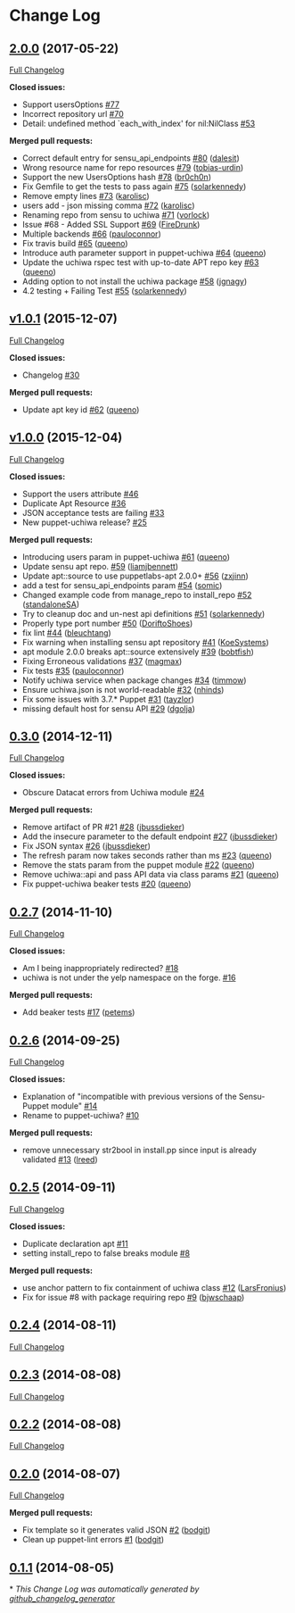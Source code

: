 # Change Log

## [2.0.0](https://github.com/Yelp/puppet-uchiwa/tree/2.0.0) (2017-05-22)
[Full Changelog](https://github.com/Yelp/puppet-uchiwa/compare/v1.0.1...2.0.0)

**Closed issues:**

- Support usersOptions [\#77](https://github.com/Yelp/puppet-uchiwa/issues/77)
- Incorrect repository url [\#70](https://github.com/Yelp/puppet-uchiwa/issues/70)
- Detail: undefined method `each\_with\_index' for nil:NilClass [\#53](https://github.com/Yelp/puppet-uchiwa/issues/53)

**Merged pull requests:**

- Correct default entry for sensu\_api\_endpoints [\#80](https://github.com/Yelp/puppet-uchiwa/pull/80) ([dalesit](https://github.com/dalesit))
- Wrong resource name for repo resources [\#79](https://github.com/Yelp/puppet-uchiwa/pull/79) ([tobias-urdin](https://github.com/tobias-urdin))
- Support the new UsersOptions hash [\#78](https://github.com/Yelp/puppet-uchiwa/pull/78) ([br0ch0n](https://github.com/br0ch0n))
- Fix Gemfile to get the tests to pass again [\#75](https://github.com/Yelp/puppet-uchiwa/pull/75) ([solarkennedy](https://github.com/solarkennedy))
- Remove empty lines [\#73](https://github.com/Yelp/puppet-uchiwa/pull/73) ([karolisc](https://github.com/karolisc))
- users add - json missing  comma [\#72](https://github.com/Yelp/puppet-uchiwa/pull/72) ([karolisc](https://github.com/karolisc))
- Renaming repo from sensu to uchiwa [\#71](https://github.com/Yelp/puppet-uchiwa/pull/71) ([vorlock](https://github.com/vorlock))
- Issue \#68 - Added SSL Support [\#69](https://github.com/Yelp/puppet-uchiwa/pull/69) ([FireDrunk](https://github.com/FireDrunk))
- Multiple backends [\#66](https://github.com/Yelp/puppet-uchiwa/pull/66) ([pauloconnor](https://github.com/pauloconnor))
- Fix travis build [\#65](https://github.com/Yelp/puppet-uchiwa/pull/65) ([queeno](https://github.com/queeno))
- Introduce auth parameter support in puppet-uchiwa [\#64](https://github.com/Yelp/puppet-uchiwa/pull/64) ([queeno](https://github.com/queeno))
- Update the uchiwa rspec test with up-to-date APT repo key [\#63](https://github.com/Yelp/puppet-uchiwa/pull/63) ([queeno](https://github.com/queeno))
- Adding option to not install the uchiwa package [\#58](https://github.com/Yelp/puppet-uchiwa/pull/58) ([jgnagy](https://github.com/jgnagy))
- 4.2 testing + Failing Test [\#55](https://github.com/Yelp/puppet-uchiwa/pull/55) ([solarkennedy](https://github.com/solarkennedy))

## [v1.0.1](https://github.com/Yelp/puppet-uchiwa/tree/v1.0.1) (2015-12-07)
[Full Changelog](https://github.com/Yelp/puppet-uchiwa/compare/v1.0.0...v1.0.1)

**Closed issues:**

- Changelog [\#30](https://github.com/Yelp/puppet-uchiwa/issues/30)

**Merged pull requests:**

- Update apt key id [\#62](https://github.com/Yelp/puppet-uchiwa/pull/62) ([queeno](https://github.com/queeno))

## [v1.0.0](https://github.com/Yelp/puppet-uchiwa/tree/v1.0.0) (2015-12-04)
[Full Changelog](https://github.com/Yelp/puppet-uchiwa/compare/0.3.0...v1.0.0)

**Closed issues:**

- Support the users attribute [\#46](https://github.com/Yelp/puppet-uchiwa/issues/46)
- Duplicate Apt Resource [\#36](https://github.com/Yelp/puppet-uchiwa/issues/36)
- JSON acceptance tests are failing [\#33](https://github.com/Yelp/puppet-uchiwa/issues/33)
- New puppet-uchiwa release? [\#25](https://github.com/Yelp/puppet-uchiwa/issues/25)

**Merged pull requests:**

- Introducing users param in puppet-uchiwa [\#61](https://github.com/Yelp/puppet-uchiwa/pull/61) ([queeno](https://github.com/queeno))
- Update sensu apt repo. [\#59](https://github.com/Yelp/puppet-uchiwa/pull/59) ([liamjbennett](https://github.com/liamjbennett))
- Update apt::source to use puppetlabs-apt 2.0.0+ [\#56](https://github.com/Yelp/puppet-uchiwa/pull/56) ([zxjinn](https://github.com/zxjinn))
- add a test for sensu\_api\_endpoints param [\#54](https://github.com/Yelp/puppet-uchiwa/pull/54) ([somic](https://github.com/somic))
- Changed example code from manage\_repo to install\_repo [\#52](https://github.com/Yelp/puppet-uchiwa/pull/52) ([standaloneSA](https://github.com/standaloneSA))
- Try to cleanup doc and un-nest api definitions [\#51](https://github.com/Yelp/puppet-uchiwa/pull/51) ([solarkennedy](https://github.com/solarkennedy))
- Properly type port number [\#50](https://github.com/Yelp/puppet-uchiwa/pull/50) ([DoriftoShoes](https://github.com/DoriftoShoes))
- fix lint [\#44](https://github.com/Yelp/puppet-uchiwa/pull/44) ([bleuchtang](https://github.com/bleuchtang))
- Fix warning when installing sensu apt repository [\#41](https://github.com/Yelp/puppet-uchiwa/pull/41) ([KoeSystems](https://github.com/KoeSystems))
- apt module 2.0.0 breaks apt::source extensively [\#39](https://github.com/Yelp/puppet-uchiwa/pull/39) ([bobtfish](https://github.com/bobtfish))
- Fixing Erroneous validations [\#37](https://github.com/Yelp/puppet-uchiwa/pull/37) ([magmax](https://github.com/magmax))
- Fix tests [\#35](https://github.com/Yelp/puppet-uchiwa/pull/35) ([pauloconnor](https://github.com/pauloconnor))
- Notify uchiwa service when package changes [\#34](https://github.com/Yelp/puppet-uchiwa/pull/34) ([timmow](https://github.com/timmow))
- Ensure uchiwa.json is not world-readable [\#32](https://github.com/Yelp/puppet-uchiwa/pull/32) ([nhinds](https://github.com/nhinds))
- Fix some issues with 3.7.\* Puppet [\#31](https://github.com/Yelp/puppet-uchiwa/pull/31) ([tayzlor](https://github.com/tayzlor))
- missing default host for sensu API [\#29](https://github.com/Yelp/puppet-uchiwa/pull/29) ([dgolja](https://github.com/dgolja))

## [0.3.0](https://github.com/Yelp/puppet-uchiwa/tree/0.3.0) (2014-12-11)
[Full Changelog](https://github.com/Yelp/puppet-uchiwa/compare/0.2.7...0.3.0)

**Closed issues:**

- Obscure Datacat errors from Uchiwa module [\#24](https://github.com/Yelp/puppet-uchiwa/issues/24)

**Merged pull requests:**

- Remove artifact of PR \#21 [\#28](https://github.com/Yelp/puppet-uchiwa/pull/28) ([jbussdieker](https://github.com/jbussdieker))
- Add the insecure parameter to the default endpoint [\#27](https://github.com/Yelp/puppet-uchiwa/pull/27) ([jbussdieker](https://github.com/jbussdieker))
- Fix JSON syntax [\#26](https://github.com/Yelp/puppet-uchiwa/pull/26) ([jbussdieker](https://github.com/jbussdieker))
- The refresh param now takes seconds rather than ms [\#23](https://github.com/Yelp/puppet-uchiwa/pull/23) ([queeno](https://github.com/queeno))
- Remove the stats param from the puppet module [\#22](https://github.com/Yelp/puppet-uchiwa/pull/22) ([queeno](https://github.com/queeno))
- Remove uchiwa::api and pass API data via class params [\#21](https://github.com/Yelp/puppet-uchiwa/pull/21) ([queeno](https://github.com/queeno))
- Fix puppet-uchiwa beaker tests [\#20](https://github.com/Yelp/puppet-uchiwa/pull/20) ([queeno](https://github.com/queeno))

## [0.2.7](https://github.com/Yelp/puppet-uchiwa/tree/0.2.7) (2014-11-10)
[Full Changelog](https://github.com/Yelp/puppet-uchiwa/compare/0.2.6...0.2.7)

**Closed issues:**

- Am I being inappropriately redirected? [\#18](https://github.com/Yelp/puppet-uchiwa/issues/18)
- uchiwa is not under the yelp namespace on the forge. [\#16](https://github.com/Yelp/puppet-uchiwa/issues/16)

**Merged pull requests:**

- Add beaker tests [\#17](https://github.com/Yelp/puppet-uchiwa/pull/17) ([petems](https://github.com/petems))

## [0.2.6](https://github.com/Yelp/puppet-uchiwa/tree/0.2.6) (2014-09-25)
[Full Changelog](https://github.com/Yelp/puppet-uchiwa/compare/0.2.5...0.2.6)

**Closed issues:**

- Explanation of  "incompatible with previous versions of the Sensu-Puppet module" [\#14](https://github.com/Yelp/puppet-uchiwa/issues/14)
- Rename to puppet-uchiwa? [\#10](https://github.com/Yelp/puppet-uchiwa/issues/10)

**Merged pull requests:**

- remove unnecessary str2bool in install.pp since input is already validated [\#13](https://github.com/Yelp/puppet-uchiwa/pull/13) ([lreed](https://github.com/lreed))

## [0.2.5](https://github.com/Yelp/puppet-uchiwa/tree/0.2.5) (2014-09-11)
[Full Changelog](https://github.com/Yelp/puppet-uchiwa/compare/0.2.4...0.2.5)

**Closed issues:**

- Duplicate declaration apt [\#11](https://github.com/Yelp/puppet-uchiwa/issues/11)
- setting install\_repo to false breaks module [\#8](https://github.com/Yelp/puppet-uchiwa/issues/8)

**Merged pull requests:**

- use anchor pattern to fix containment of uchiwa class [\#12](https://github.com/Yelp/puppet-uchiwa/pull/12) ([LarsFronius](https://github.com/LarsFronius))
- Fix for issue \#8 with package requiring repo [\#9](https://github.com/Yelp/puppet-uchiwa/pull/9) ([bjwschaap](https://github.com/bjwschaap))

## [0.2.4](https://github.com/Yelp/puppet-uchiwa/tree/0.2.4) (2014-08-11)
[Full Changelog](https://github.com/Yelp/puppet-uchiwa/compare/0.2.3...0.2.4)

## [0.2.3](https://github.com/Yelp/puppet-uchiwa/tree/0.2.3) (2014-08-08)
[Full Changelog](https://github.com/Yelp/puppet-uchiwa/compare/0.2.2...0.2.3)

## [0.2.2](https://github.com/Yelp/puppet-uchiwa/tree/0.2.2) (2014-08-08)
[Full Changelog](https://github.com/Yelp/puppet-uchiwa/compare/0.2.0...0.2.2)

## [0.2.0](https://github.com/Yelp/puppet-uchiwa/tree/0.2.0) (2014-08-07)
[Full Changelog](https://github.com/Yelp/puppet-uchiwa/compare/0.1.1...0.2.0)

**Merged pull requests:**

- Fix template so it generates valid JSON [\#2](https://github.com/Yelp/puppet-uchiwa/pull/2) ([bodgit](https://github.com/bodgit))
- Clean up puppet-lint errors [\#1](https://github.com/Yelp/puppet-uchiwa/pull/1) ([bodgit](https://github.com/bodgit))

## [0.1.1](https://github.com/Yelp/puppet-uchiwa/tree/0.1.1) (2014-08-05)


\* *This Change Log was automatically generated by [github_changelog_generator](https://github.com/skywinder/Github-Changelog-Generator)*